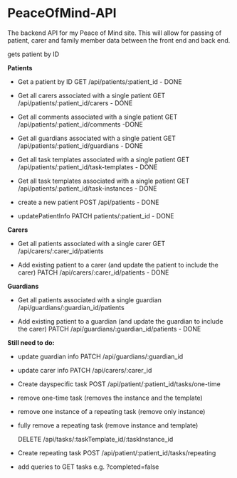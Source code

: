 # PeaceOfMind-API

The backend API for my Peace of Mind site. This will allow for passing of patient, carer and family member data between the front end and back end.

gets patient by ID

**Patients**

- Get a patient by ID
  GET /api/patients/:patient_id - DONE

- Get all carers associated with a single patient
  GET /api/patients/:patient_id/carers - DONE

- Get all comments associated with a single patient
  GET /api/patients/:patient_id/comments -DONE

- Get all guardians associated with a single patient
  GET /api/patients/:patient_id/guardians - DONE

- Get all task templates associated with a single patient
  GET /api/patients/:patient_id/task-templates - DONE

- Get all task templates associated with a single patient
  GET /api/patients/:patient_id/task-instances - DONE

- create a new patient
  POST /api/patients - DONE

- updatePatientInfo
  PATCH patients/:patient_id - DONE

**Carers**

- Get all patients associated with a single carer
  GET /api/carers/:carer_id/patients

- Add existing patient to a carer (and update the patient to include the carer)
  PATCH /api/carers/:carer_id/patients - DONE

**Guardians**

- Get all patients associated with a single guardian
  /api/guardians/:guardian_id/patients

- Add existing patient to a guardian (and update the guardian to include the carer)
  PATCH /api/guardians/:guardian_id/patients - DONE

**Still need to do:**

- update guardian info
  PATCH /api/guardians/:guardian_id

- update carer info
  PATCH /api/carers/:carer_id

- Create dayspecific task
  POST /api/patient/:patient_id/tasks/one-time

- remove one-time task (removes the instance and the template)
- remove one instance of a repeating task (remove only instance)
- fully remove a repeating task (remove instance and template)

  DELETE /api/tasks/:taskTemplate_id/:taskInstance_id

- Create repeating task
  POST /api/patient/:patient_id/tasks/repeating

- add queries to GET tasks
  e.g. ?completed=false

